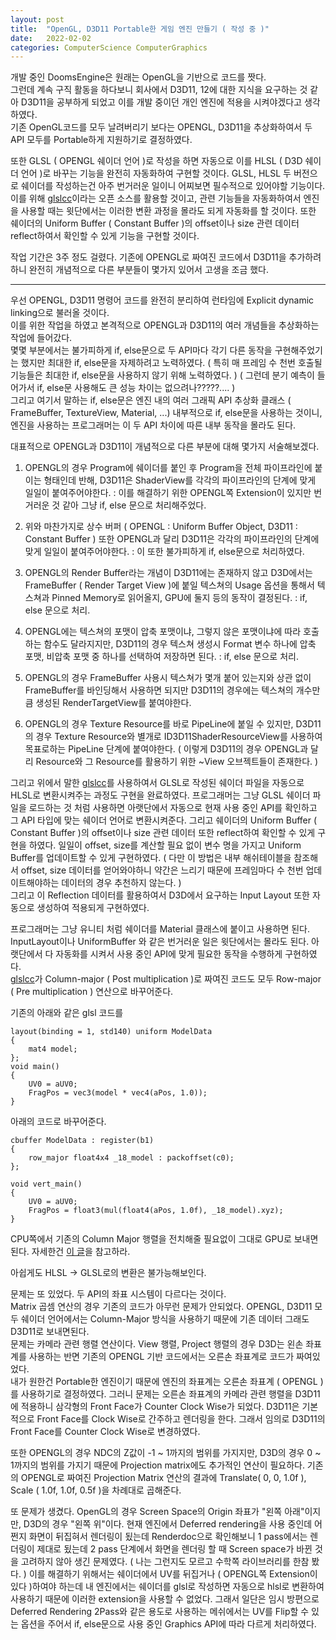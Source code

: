 ```yaml
---
layout: post
title:  "OpenGL, D3D11 Portable한 게임 엔진 만들기 ( 작성 중 )"
date:   2022-02-02
categories: ComputerScience ComputerGraphics
---
```


개발 중인 DoomsEngine은 원래는 OpenGL을 기반으로 코드를 짯다.            
그런데 계속 구직 활동을 하다보니 회사에서 D3D11, 12에 대한 지식을 요구하는 것 같아 D3D11을 공부하게 되었고 이를 개발 중이던 개인 엔진에 적용을 시켜야겠다고 생각하였다.         
기존 OpenGL코드를 모두 날려버리기 보다는 OPENGL, D3D11을 추상화하여서 두 API 모두를 Portable하게 지원하기로 결정하였다.      

또한 GLSL ( OPENGL 쉐이더 언어 )로 작성을 하면 자동으로 이를 HLSL ( D3D 쉐이더 언어 )로 바꾸는 기능을 완전히 자동화하여 구현할 것이다. GLSL, HLSL 두 버전으로 쉐이더를 작성하는건 아주 번거러운 일이니 어찌보면 필수적으로 있어야할 기능이다. 이를 위해 [glslcc](https://github.com/septag/glslcc)이라는 오픈 소스를 활용할 것이고, 관련 기능들을 자동화하여서 엔진을 사용할 때는 윗단에서는 이러한 변환 과정을 몰라도 되게 자동화를 할 것이다. 또한 쉐이더의 Uniform Buffer ( Constant Buffer )의 offset이나 size 관련 데이터 reflect하여서 확인할 수 있게 기능을 구현할 것이다.               

작업 기간은 3주 정도 걸렸다. 기존에 OPENGL로 짜여진 코드에서 D3D11을 추가하려하니 완전히 개념적으로 다른 부분들이 몇가지 있어서 고생을 조금 했다.        

-----------------------------------            

우선 OPENGL, D3D11 명령어 코드를 완전히 분리하여 런타임에 Explicit dynamic linking으로 불러올 것이다.       
이를 위한 작업을 하였고 본격적으로 OPENGL과 D3D11의 여러 개념들을 추상화하는 작업에 들어갔다.           
몇몇 부분에서는 불가피하게 if, else문으로 두 API마다 각기 다른 동작을 구현해주었기는 했지만 최대한 if, else문을 자제하려고 노력하였다. ( 특히 매 프레임 수 천번 호출될 기능들은 최대한 if, else문을 사용하지 않기 위해 노력하였다. ) ( 그런데 분기 예측이 들어가서 if, else문 사용해도 큰 성능 차이는 없으려나?????.... )              
그리고 여기서 말하는 if, else문은 엔진 내의 여러 그래픽 API 추상화 클래스 ( FrameBuffer, TextureView, Material, ...) 내부적으로 if, else문을 사용하는 것이니, 엔진을 사용하는 프로그래머는 이 두 API 차이에 따른 내부 동작을 몰라도 된다.                      

대표적으로 OPENGL과 D3D11이 개념적으로 다른 부분에 대해 몇가지 서술해보겠다.            

1. OPENGL의 경우 Program에 쉐이더를 붙인 후 Program을 전체 파이프라인에 붙이는 형태인데 반해, D3D11은 ShaderView를 각각의 파이프라인의 단계에 맞게 일일이 붙여주어야한다. : 이를 해결하기 위한 OPENGL쪽 Extension이 있지만 번거러운 것 같아 그냥 if, else 문으로 처리해주었다.                       

2. 위와 마찬가지로 상수 버퍼 ( OPENGL : Uniform Buffer Object, D3D11 : Constant Buffer ) 또한 OPENGL과 달리 D3D11은 각각의 파이프라인의 단계에 맞게 일일이 붙여주어야한다. : 이 또한 불가피하게 if, else문으로 처리하였다.                      

3. OPENGL의 Render Buffer라는 개념이 D3D11에는 존재하지 않고 D3D에서는 FrameBuffer ( Render Target View )에 붙일 텍스쳐의 Usage 옵션을 통해서 텍스쳐과 Pinned Memory로 읽어올지, GPU에 둘지 등의 동작이 결정된다. : if, else 문으로 처리.         

4. OPENGL에는 텍스쳐의 포맷이 압축 포맷이냐, 그렇지 않은 포맷이냐에 따라 호출하는 함수도 달라지지만, D3D11의 경우 텍스쳐 생성시 Format 변수 하나에 압축 포맷, 비압축 포맷 중 하나를 선택하여 저장하면 된다. : if, else 문으로 처리.                

5. OPENGL의 경우 FrameBuffer 사용시 텍스쳐가 몇개 붙어 있는지와 상관 없이 FrameBuffer를 바인딩해서 사용하면 되지만 D3D11의 경우에는 텍스쳐의 개수만큼 생성된 RenderTargetView를 붙여야한다.        

6. OPENGL의 경우 Texture Resource를 바로 PipeLine에 붙일 수 있지만, D3D11의 경우 Texture Resource와 별개로 ID3D11ShaderResourceView를 사용하여 목표로하는 PipeLine 단계에 붙여야한다. ( 이렇게 D3D11의 경우 OPENGL과 달리 Resource와 그 Resource를 활용하기 위한 ~View 오브젝트들이 존재한다. )                    


그리고 위에서 말한 [glslcc](https://github.com/septag/glslcc)를 사용하여서 GLSL로 작성된 쉐이더 파일을 자동으로 HLSL로 변환시켜주는 과정도 구현을 완료하였다. 프로그래머는 그냥 GLSL 쉐이더 파일을 로드하는 것 처럼 사용하면 아랫단에서 자동으로 현재 사용 중인 API를 확인하고 그 API 타입에 맞는 쉐이더 언어로 변환시켜준다.    그리고 쉐이더의 Uniform Buffer ( Constant Buffer )의 offset이나 size 관련 데이터 또한 reflect하여 확인할 수 있게 구현을 하였다. 일일이 offset, size를 계산할 필요 없이 변수 명을 가지고 Uniform Buffer를 업데이트할 수 있게 구현하였다. ( 다만 이 방법은 내부 해쉬테이블을 참조해서 offset, size 데이터를 얻어와야하니 약간은 느리기 때문에 프레임마다 수 천번 업데이트해야하는 데이터의 경우 추천하지 않는다. )            
그리고 이 Reflection 데이터를 활용하여서 D3D에서 요구하는 Input Layout 또한 자동으로 생성하여 적용되게 구현하였다.                              

프로그래머는 그냥 유니티 처럼 쉐이더를 Material 클래스에 붙이고 사용하면 된다. InputLayout이나 UniformBuffer 와 같은 번거러운 일은 윗단에서는 몰라도 된다. 아랫단에서 다 자동화를 시켜서 사용 중인 API에 맞게 필요한 동작을 수행하게 구현하였다.                
[glslcc](https://github.com/septag/glslcc)가 Column-major ( Post multiplication )로 짜여진 코드도 모두 Row-major ( Pre multiplication ) 연산으로 바꾸어준다.            

기존의 아래와 같은 glsl 코드를
```
layout(binding = 1, std140) uniform ModelData
{
    mat4 model; 
};
void main()
{
	UV0 = aUV0;
	FragPos = vec3(model * vec4(aPos, 1.0));
}
```
아래의 코드로 바꾸어준다.       
```
cbuffer ModelData : register(b1)
{
    row_major float4x4 _18_model : packoffset(c0);
};

void vert_main()
{
    UV0 = aUV0;
    FragPos = float3(mul(float4(aPos, 1.0f), _18_model).xyz);
}
```
CPU쪽에서 기존의 Column Major 행렬을 전치해줄 필요없이 그대로 GPU로 보내면된다. 자세한건 [이 글](https://github.com/KhronosGroup/SPIRV-Cross/issues/1742)을 참고하라.          

아쉽게도 HLSL -> GLSL로의 변환은 불가능해보인다.         

문제는 또 있었다. 두 API의 좌표 시스템이 다르다는 것이다.          
Matrix 곱셈 연산의 경우 기존의 코드가 아무런 문제가 안되었다. OPENGL, D3D11 모두 쉐이더 언어에서는 Column-Major 방식을 사용하기 때문에 기존 데이터 그래도 D3D11로 보내면된다.      
문제는 카메라 관련 행렬 연산이다. View 행렬, Project 행렬의 경우 D3D는 왼손 좌표계를 사용하는 반면 기존의 OPENGL 기반 코드에서는 오른손 좌표계로 코드가 짜여있었다.        
내가 원한건 Portable한 엔진이기 때문에 엔진의 좌표계는 오른손 좌표계 ( OPENGL )를 사용하기로 결정하였다. 그러니 문제는 오른손 좌표계의 카메라 관련 행렬을 D3D11에 적용하니 삼각형의 Front Face가 Counter Clock Wise가 되었다. D3D11은 기본적으로 Front Face를 Clock Wise로 간주하고 렌더링을 한다. 그래서 임의로 D3D11의 Front Face를 Counter Clock Wise로 변경하였다.               

또한 OPENGL의 경우 NDC의 Z값이 -1 ~ 1까지의 범위를 가지지만, D3D의 경우 0 ~ 1까지의 범위를 가지기 때문에 Projection matrix에도 추가적인 연산이 필요하다. 기존의 OPENGL로 짜여진 Projection Matrix 연산의 결과에 Translate( 0, 0, 1.0f ), Scale ( 1.0f, 1.0f, 0.5f )을 차례대로 곱해준다.             

또 문제가 생겼다. OpenGL의 경우 Screen Space의 Origin 좌표가 "왼쪽 아래"이지만, D3D의 경우 "왼쪽 위"이다. 현재 엔진에서 Deferred rendering을 사용 중인데 어쩐지 화면이 뒤집혀서 렌더링이 됬는데 Renderdoc으로 확인해보니 1 pass에서는 렌더링이 제대로 됬는데 2 pass 단계에서 화면을 렌더링 할 때 Screen space가 바뀐 것을 고려하지 않아 생긴 문제였다. ( 나는 그런지도 모르고 수학쪽 라이브러리를 한참 봤다. ) 이를 해결하기 위해서는 쉐이더에서 UV를 뒤집거나 ( OPENGL쪽 Extension이 있다 )하여야 하는데 내 엔진에서는 쉐이더를 glsl로 작성하면 자동으로 hlsl로 변환하여 사용하기 때문에 이러한 extension을 사용할 수 없었다. 그래서 일단은 임시 방편으로 Deferred Rendering 2Pass와 같은 용도로 사용하는 메쉬에서는 UV를 Flip할 수 있는 옵션을 주어서 if, else문으로 사용 중인 Graphics API에 따라 다르게 처리하였다.              